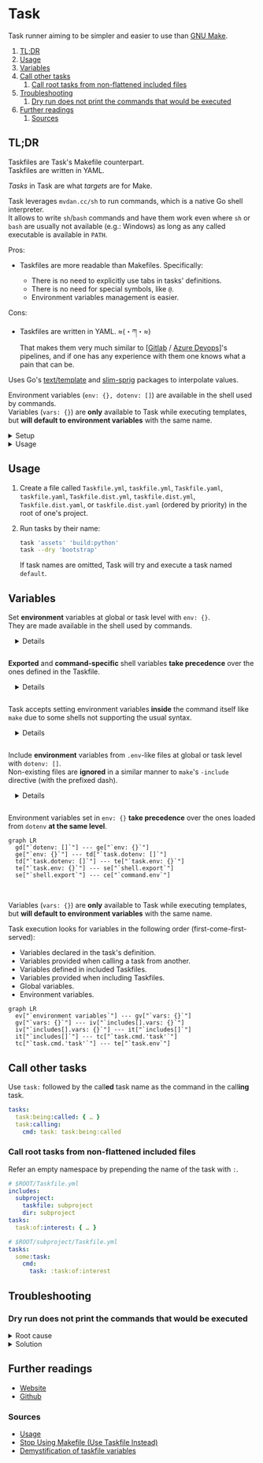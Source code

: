# Task

Task runner aiming to be simpler and easier to use than [GNU Make].

1. [TL;DR](#tldr)
1. [Usage](#usage)
1. [Variables](#variables)
1. [Call other tasks](#call-other-tasks)
   1. [Call root tasks from non-flattened included files](#call-root-tasks-from-non-flattened-included-files)
1. [Troubleshooting](#troubleshooting)
   1. [Dry run does not print the commands that would be executed](#dry-run-does-not-print-the-commands-that-would-be-executed)
1. [Further readings](#further-readings)
   1. [Sources](#sources)

## TL;DR

Taskfiles are Task's Makefile counterpart.<br/>
Taskfiles are written in YAML.

_Tasks_ in Task are what _targets_ are for Make.

Task leverages `mvdan.cc/sh` to run commands, which is a native Go shell interpreter.<br/>
It allows to write `sh`/`bash` commands and have them work even where `sh` or `bash` are usually not available (e.g.:
Windows) as long as any called executable is available in `PATH`.

Pros:

- Taskfiles are more readable than Makefiles.
  Specifically:

  - There is no need to explicitly use tabs in tasks' definitions.
  - There is no need for special symbols, like `@`.
  - Environment variables management is easier.

Cons:

- Taskfiles are written in YAML. ≈(・ཀ・≈)<br/>
  That makes them very much similar to \[[Gitlab] / [Azure Devops]]'s pipelines, and if one has any experience with them
  one knows what a pain that can be.

Uses Go's [text/template] and [slim-sprig] packages to interpolate values.

Environment variables (`env: {}, dotenv: []`) are available in the shell used by commands.<br/>
Variables (`vars: {}`) are **only** available to Task while executing templates, but **will default to environment
variables** with the same name.

<details>
  <summary>Setup</summary>

```sh
# Install the executable.
brew install 'go-task'
choco install 'go-task'
docker pull 'taskfile/task'
dnf install 'go-task'
go install 'github.com/go-task/task/v3/cmd/task@latest'
pip install --user 'go_task_bin'
snap install 'task' --classic
zypper install 'https://github.com/go-task/task/releases/download/v3.39.2/task_linux_amd64.rpm'

# Setup the shell's completion.
task --completion 'fish' > ~/'.config/fish/completions/task.fish'
task --completion 'zsh'  > '/usr/local/share/zsh/site-functions/_task'
task --completion 'bash' > '/etc/bash_completion.d/task'

# Create a new 'Taskfile.yml' file in the current folder.
task --init
```

</details>
<details>
  <summary>Usage</summary>

```sh
# Run tasks.
# No tasks given --> assumed one named 'default'
task
task 'assets'
task -v 'build:python' 'deploy:app'

# Simulate running tasks.
task -n 'bootstrap'
task --dry --verbose 'lint' 'validate:ansible'
```

</details>

## Usage

1. Create a file called `Taskfile.yml`, `taskfile.yml`, `Taskfile.yaml`, `taskfile.yaml`, `Taskfile.dist.yml`,
   `taskfile.dist.yml`, `Taskfile.dist.yaml`, or `taskfile.dist.yaml` (ordered by priority) in the root of one's
   project.

1. Run tasks by their name:

   ```sh
   task 'assets' 'build:python'
   task --dry 'bootstrap'
   ```

   If task names are omitted, Task will try and execute a task named `default`.

## Variables

Set **environment** variables at global or task level with `env: {}`.<br/>
They are made available in the shell used by commands.

<details style="padding: 0 0 1em 1em;">

```yml
env:
  SOME_VAR: some DEFAULT value
tasks:
  env_vars:test:
    env:
      SOME_VAR: some value
    cmds:
      - echo $SOME_VAR
```

</details>

**Exported** and **command-specific** shell variables **take precedence** over the ones defined in the Taskfile.

<details style="padding: 0 0 1em 1em;">

```sh
$ task env_vars:test
some value

$ set SOME_VAR 'some OTHER value'
$ task env_vars:test
some value

$ set -x SOME_VAR 'some OTHER value'
$ task env_vars:test
some OTHER value

$ SOME_VAR='some EPHEMERAL value' task env_vars:test
some EPHEMERAL value
```

</details>

Task accepts setting environment variables **inside** the command itself like `make` due to some shells not supporting
the usual syntax.

<details style="padding: 0 0 1em 1em;">

```sh
# These are equivalent
CONTENT='Hello, World!' FILE=file.txt MESSAGE="All done!" task write-file print
task write-file FILE=file.txt "CONTENT=Hello, World!" print "MESSAGE=All done!"
```

</details>

Include **environment** variables from `.env`-like files at global or task level with `dotenv: []`.<br/>
Non-existing files are **ignored** in a similar manner to `make`'s `-include` directive (with the prefixed dash).

<details style="padding: 0 0 1em 1em;">

```yml
dotenv:
  - .env
  - .env.local
tasks:
  env_vars:test:
    dotenv:
      - .env.task
      - .env.task.local
```

</details>

Environment variables set in `env: {}` **take precedence** over the ones loaded from `dotenv` **at the same level**.

```mermaid
graph LR
  gd["`dotenv: []`"] --- ge["`env: {}`"]
  ge["`env: {}`"] --- td["`task.dotenv: []`"]
  td["`task.dotenv: []`"] --- te["`task.env: {}`"]
  te["`task.env: {}`"] --- se["`shell.export`"]
  se["`shell.export`"] --- ce["`command.env`"]
```

<br/>

Variables (`vars: {}`) are **only** available to Task while executing templates, but **will default to environment
variables** with the same name.

Task execution looks for variables in the following order (first-come-first-served):

- Variables declared in the task's definition.
- Variables provided when calling a task from another.
- Variables defined in included Taskfiles.
- Variables provided when including Taskfiles.
- Global variables.
- Environment variables.

```mermaid
graph LR
  ev["`environment variables`"] --- gv["`vars: {}`"]
  gv["`vars: {}`"] --- iv["`includes[].vars: {}`"]
  iv["`includes[].vars: {}`"] --- it["`includes[]`"]
  it["`includes[]`"] --- tc["`task.cmd.'task'`"]
  tc["`task.cmd.'task'`"] --- te["`task.env`"]
```

## Call other tasks

Use `task:` followed by the call**ed** task name as the command in the call**ing** task.

```yml
tasks:
  task:being:called: { … }
  task:calling:
    cmd: task: task:being:called
```

### Call root tasks from non-flattened included files

Refer an empty namespace by prepending the name of the task with `:`.

```yml
# $ROOT/Taskfile.yml
includes:
  subproject:
    taskfile: subproject
    dir: subproject
tasks:
  task:of:interest: { … }
```

```yml
# $ROOT/subproject/Taskfile.yml
tasks:
  some:task:
    cmd:
      task: :task:of:interest
```

## Troubleshooting

### Dry run does not print the commands that would be executed

<details>
  <summary>Root cause</summary>

Command simulations do **not** print commands to output when setting `silent: true` at any level.

</details>

<details>
  <summary>Solution</summary>

Force the print using `-v, --verbose` when `silent` is set to `true`, or set it to `false` at task level.

</details>

## Further readings

- [Website]
- [Github]

### Sources

- [Usage]
- [Stop Using Makefile (Use Taskfile Instead)]
- [Demystification of taskfile variables]

<!--
  Reference
  ═╬═Time══
  -->

<!-- In-article sections -->
<!-- Knowledge base -->
[azure devops]: cloud%20computing/azure/devops.md
[gitlab]: gitlab/README.md
[gnu make]: gnu%20userland/make.md

<!-- Files -->
<!-- Upstream -->
[github]: https://github.com/go-task/task
[usage]: https://taskfile.dev/usage/
[website]: https://taskfile.dev/

<!-- Others -->
[demystification of taskfile variables]: https://medium.com/@TianchenW/demystification-of-taskfile-variables-29b751950393
[slim-sprig]: https://github.com/go-task/slim-sprig
[stop using makefile (use taskfile instead)]: https://dev.to/calvinmclean/stop-using-makefile-use-taskfile-instead-4hm9
[text/template]: https://pkg.go.dev/text/template
